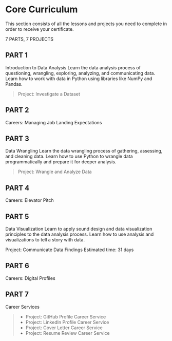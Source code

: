 # Core Curriculum

This section consists of all the lessons and projects you need to complete in order to receive your certificate.

7 PARTS, 7 PROJECTS

## PART 1
Introduction to Data Analysis
Learn the data analysis process of questioning, wrangling, exploring, analyzing, and communicating data. Learn how to work with data in Python using libraries like NumPy and Pandas.

> Project: Investigate a Dataset


## PART 2
Careers: Managing Job Landing Expectations


## PART 3
Data Wrangling
Learn the data wrangling process of gathering, assessing, and cleaning data. Learn how to use Python to wrangle data programmatically and prepare it for deeper analysis.

> Project: Wrangle and Analyze Data

## PART 4
Careers: Elevator Pitch

## PART 5
Data Visualization
Learn to apply sound design and data visualization principles to the data analysis process. Learn how to use analysis and visualizations to tell a story with data.

Project: Communicate Data Findings
Estimated time: 31 days


## PART 6
Careers: Digital Profiles


## PART 7
Career Services <br>
> * Project: GitHub Profile Career Service <br>
> * Project: LinkedIn Profile Career Service <br>
> * Project: Cover Letter Career Service <br>
> * Project: Resume Review Career Service <br>
